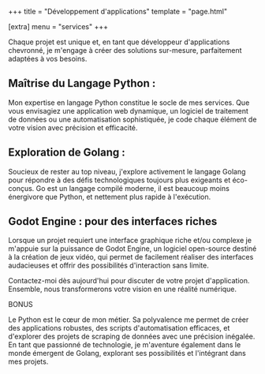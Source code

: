 +++
title = "Développement d'applications"
template = "page.html"

[extra]
menu = "services"
+++

Chaque projet est unique et, en tant que développeur d'applications chevronné, je m'engage à créer des solutions sur-mesure, parfaitement adaptées à vos besoins.

<h2>Maîtrise du Langage Python :</h2>

Mon expertise en langage Python constitue le socle de mes services. Que vous envisagiez une application web dynamique, un logiciel de traitement de données ou une automatisation sophistiquée, je code chaque élément de votre vision avec précision et efficacité.

<h2>Exploration de Golang :</h2>

Soucieux de rester au top niveau, j'explore activement le langage Golang pour répondre à des défis technologiques toujours plus exigeants et éco-conçus. Go est un langage compilé moderne, il est beaucoup moins énergivore que Python, et nettement plus rapide à l'exécution.

<h2>Godot Engine : pour des interfaces riches</h2>

Lorsque un projet requiert une interface graphique riche et/ou complexe je m'appuie sur la puissance de Godot Engine, un logiciel open-source destiné à la création de jeux vidéo, qui permet de facilement réaliser des interfaces audacieuses et offrir des possibilités d'interaction sans limite.

Contactez-moi dès aujourd'hui pour discuter de votre projet d'application. Ensemble, nous transformerons votre vision en une réalité numérique.

BONUS

Le Python est le cœur de mon métier. Sa polyvalence me permet de créer des applications robustes, des scripts d'automatisation efficaces, et d'explorer des projets de scraping de données avec une précision inégalée. En tant que passionné de technologie, je m'aventure également dans le monde émergent de Golang, explorant ses possibilités et l'intégrant dans mes projets.
